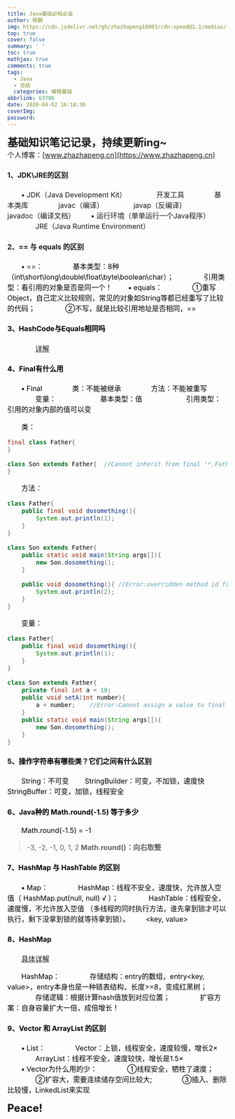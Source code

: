 ```yaml
---
title: Java基础必知必会
author: 杨鹏
img: https://cdn.jsdelivr.net/gh/zhazhapeng10003/cdn-speed@1.1/medias/featureimages/6.jpg
top: true
cover: false
summary: ' '
toc: true
mathjax: true
comments: true
tags:
  - Java
  - 总结
  categories: 编程基础
abbrlink: 63796
date: 2020-04-02 16:18:36
coverImg:
password:
---
```



**<font size = 5>基础知识笔记记录，持续更新ing~**  <font size = 3><br>
个人博客：[www.zhazhapeng.cn](https://www.zhazhapeng.cn)<br>

#### 1、JDK\JRE的区别
&ensp;&ensp;&ensp;&ensp;**<font size = 3>•** JDK（Java Development Kit）
&ensp;&ensp;&ensp;&ensp;&ensp;&ensp;&ensp;&ensp;开发工具
&ensp;&ensp;&ensp;&ensp;&ensp;&ensp;&ensp;&ensp;基本类库
&ensp;&ensp;&ensp;&ensp;&ensp;&ensp;&ensp;&ensp;javac（编译）
&ensp;&ensp;&ensp;&ensp;&ensp;&ensp;&ensp;&ensp;javap（反编译）
&ensp;&ensp;&ensp;&ensp;&ensp;&ensp;&ensp;&ensp;javadoc（编译文档）
&ensp;&ensp;&ensp;&ensp;**<font size = 3 >•** 运行环境（单单运行一个Java程序）
&ensp;&ensp;&ensp;&ensp;&ensp;&ensp;&ensp;&ensp;JRE（Java Runtime Environment）

#### 2、\== 与 equals 的区别
&ensp;&ensp;&ensp;&ensp;**<font size = 3>•** \==：<font color = black>
&ensp;&ensp;&ensp;&ensp;&ensp;&ensp;&ensp;&ensp;基本类型：8种（int\short\long\double\float\byte\boolean\char）；
&ensp;&ensp;&ensp;&ensp;&ensp;&ensp;&ensp;&ensp;引用类型：看引用的对象是否是同一个！
&ensp;&ensp;&ensp;&ensp;**<font size = 3>•** equals：<font color = black>
&ensp;&ensp;&ensp;&ensp;&ensp;&ensp;&ensp;&ensp;①重写Object，自己定义比较规则，常见的对象如String等都已经重写了比较的代码；
&ensp;&ensp;&ensp;&ensp;&ensp;&ensp;&ensp;&ensp;②不写，就是比较引用地址是否相同，==

#### 3、HashCode与Equals相同吗
&ensp;&ensp;&ensp;&ensp;&ensp;&ensp;&ensp;&ensp;[详解](//www.cnblogs.com/keyi/p/7119825.html)

#### 4、Final有什么用
&ensp;&ensp;&ensp;&ensp;**<font size = 3>•** Final <font color = black>
&ensp;&ensp;&ensp;&ensp;&ensp;&ensp;&ensp;&ensp;类：不能被继承
&ensp;&ensp;&ensp;&ensp;&ensp;&ensp;&ensp;&ensp;方法：不能被重写
&ensp;&ensp;&ensp;&ensp;&ensp;&ensp;&ensp;&ensp;变量：
&ensp;&ensp;&ensp;&ensp;&ensp;&ensp;&ensp;&ensp;&ensp;&ensp;&ensp;&ensp;基本类型：值
&ensp;&ensp;&ensp;&ensp;&ensp;&ensp;&ensp;&ensp;&ensp;&ensp;&ensp;&ensp;引用类型：引用的对象内部的值可以变

&ensp;&ensp;&ensp;&ensp;类：

```java
final class Father{
}

class Son extends Father{  //Cannot inherit from final '*.Father'
}

```
&ensp;&ensp;&ensp;&ensp;方法：

```java
class Father{
	public final void dosomething(){
		System.out.println(1);
	}
}

class Son extends Father{
	public static void main(String args[]){
		new Son.dosomething();
	}

	public void dosomething(){ //Error:overridden method id final
		System.out.println(2);
	}
}
```
&ensp;&ensp;&ensp;&ensp;变量：

```java
class Father{
	public final void dosomething(){
		System.out.println(1);
	}
}

class Son extends Father{
	private final int a = 10;
	public void setA(int number){
		a = number;    //Error:Cannot assign a value to final variable 'a'
	}
	public static void main(String args[]){
		new Son.dosomething();
	}
}
```
#### 5、操作字符串有哪些类？它们之间有什么区别
&ensp;&ensp;&ensp;&ensp;String：不可变
&ensp;&ensp;&ensp;&ensp;StringBuilder：可变，不加锁，速度快
&ensp;&ensp;&ensp;&ensp;StringBuffer：可变，加锁，线程安全<br/>
#### 6、Java种的 Math.round(-1.5) 等于多少
&ensp;&ensp;&ensp;&ensp;Math.round(-1.5) = -1
>-3, -2, -1, 0, 1, 2
**Math.round()：向右取整**

#### 7、HashMap 与 HashTable 的区别
&ensp;&ensp;&ensp;&ensp;**<font size = 3>•** Map：
&ensp;&ensp;&ensp;&ensp;&ensp;&ensp;&ensp;&ensp;HashMap：线程不安全，速度快，允许放入空值（ HashMap.put(null, null) √ ）；
&ensp;&ensp;&ensp;&ensp;&ensp;&ensp;&ensp;&ensp;HashTable：线程安全，速度慢，不允许放入空值
（多线程的同时执行方法，谁先拿到锁才可以执行，剩下没拿到锁的就等待拿到锁）。
&ensp;&ensp;&ensp;&ensp;<key, value><br/>
#### 8、HashMap
&ensp;&ensp;&ensp;&ensp;[具体详解](//blog.csdn.net/woshimaxiao1/article/details/83661464)<br/>

&ensp;&ensp;&ensp;&ensp;HashMap：
&ensp;&ensp;&ensp;&ensp;&ensp;&ensp;&ensp;&ensp;存储结构：entry的数组，entry<key, value>，entry本身也是一种链表结构，长度>=8，变成红黑树；
&ensp;&ensp;&ensp;&ensp;&ensp;&ensp;&ensp;&ensp;存储逻辑：根据计算hash值放到对应位置；
&ensp;&ensp;&ensp;&ensp;&ensp;&ensp;&ensp;&ensp;扩容方案：自身容量扩大一倍，成倍增长！<br>
#### 9、Vector 和 ArrayList 的区别
&ensp;&ensp;&ensp;&ensp;**<font size = 3>•** List：
&ensp;&ensp;&ensp;&ensp;&ensp;&ensp;&ensp;&ensp;Vector：上锁，线程安全，速度较慢，增长2×
&ensp;&ensp;&ensp;&ensp;&ensp;&ensp;&ensp;&ensp;ArrayList：线程不安全，速度较快，增长是1.5×<br/>
&ensp;&ensp;&ensp;&ensp;**<font size = 3>•** Vector为什么用的少：
&ensp;&ensp;&ensp;&ensp;&ensp;&ensp;&ensp;&ensp;①线程安全，牺牲了速度；
&ensp;&ensp;&ensp;&ensp;&ensp;&ensp;&ensp;&ensp;②扩容大，需要连续储存空间比较大;
&ensp;&ensp;&ensp;&ensp;&ensp;&ensp;&ensp;&ensp;③插入、删除比较慢，LinkedList来实现

**<font size = 5>Peace!**